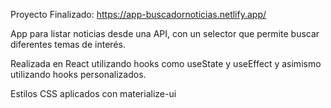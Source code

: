 Proyecto Finalizado: https://app-buscadornoticias.netlify.app/

App para listar noticias desde una API, con un selector que permite buscar diferentes temas de interés.

Realizada en React utilizando hooks como useState y useEffect y asimismo utilizando hooks personalizados.

Estilos CSS aplicados con materialize-ui
